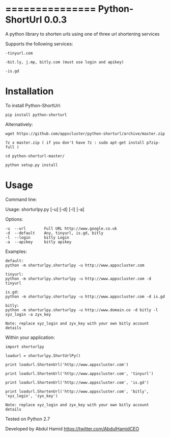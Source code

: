 
===============
Python-ShortUrl 0.0.3
===============

A python library to shorten urls using one of three url shortening services

Supports the following services:

    -tinyurl.com
    
    -bit.ly, j.mp, bitly.com (must use login and apikey)
    
    -is.gd


Installation
============

To install Python-ShortUrl:

    pip install python-shorturl


Alternatively:

    wget https://github.com/appscluster/python-shorturl/archive/master.zip

    7z x master.zip ( if you don't have 7z : sudo apt-get install p7zip-full )

    cd python-shorturl-master/

    python setup.py install


Usage
=====

Command line:

Usage: shorturlpy.py [-u] [-d] [-l] [-a]

Options:

    -u  --url        Full URL http://www.google.co.uk
    -d  --default    Any, tinyurl, is.gd, bitly
    -l  --login      bitly Login
    -a  --apikey     bitly apikey

Examples:
    
    default: 
    python -m shorturlpy.shorturlpy -u http://www.appscluster.com
    
    tinyurl: 
    python -m shorturlpy.shorturlpy -u http://www.appscluster.com -d tinyurl
    
    is.gd: 
    python -m shorturlpy.shorturlpy -u http://www.appscluster.com -d is.gd

    bitly: 
    python -m shorturlpy.shorturlpy -u http://www.domain.co -d bitly -l xyz_login -a zyx_key

    Note: replace xyz_login and zyx_key with your own bitly account details


Within your application:

    import shorturlpy
    
    loadurl = shorturlpy.ShortUrlPy()
    
    print loadurl.ShortenUrl('http://www.appscluster.com')

    print loadurl.ShortenUrl('http://www.appscluster.com', 'tinyurl')

    print loadurl.ShortenUrl('http://www.appscluster.com', 'is.gd')

    print loadurl.ShortenUrl('http://www.appscluster.com', 'bitly', 'xyz_login', 'zyx_key')

    Note: replace xyz_login and zyx_key with your own bitly account details
    
Tested on Python 2.7

Developed by Abdul Hamid https://twitter.com/AbdulHamidCEO
